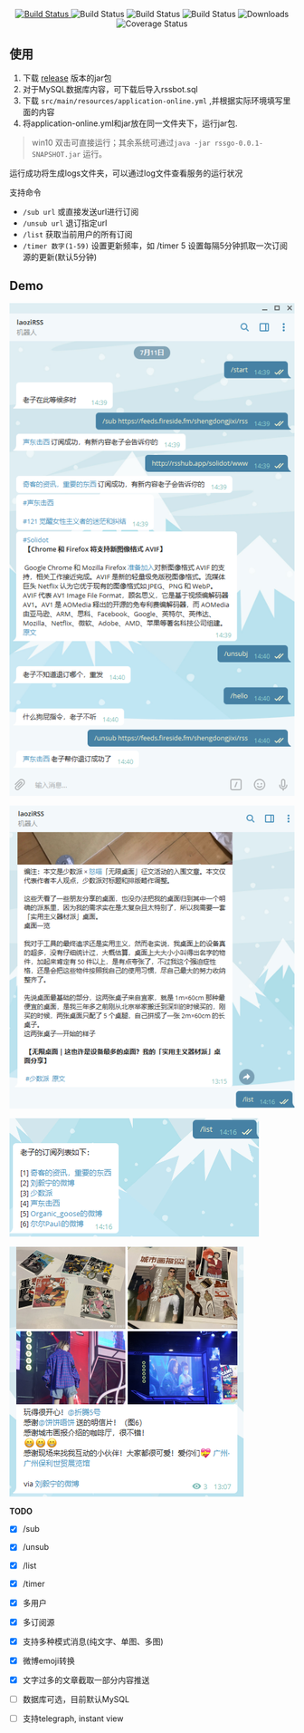  <p align="center">
   <a href="https://github.com/TyCoding/boot-chat/" target="_blank">
    <img src="https://img.shields.io/badge/telegrambots-4.9-lightred.svg" alt="Build Status">
   </a>
   <img src="https://img.shields.io/badge/Mybatis%20Plus-3.3.2-orange.svg" alt="Build Status">
   <img src="https://img.shields.io/badge/Rometools-1.8.0-yellow.svg" alt="Build Status">
   <img src="https://img.shields.io/badge/MySQL-8.0.19-green.svg" alt="Build Status">
   
   <img src="https://img.shields.io/badge/Spring%20Boot-2.3.1.RELEASE-yellowgreen.svg" alt="Downloads">
   <img src="https://visitor-badge.glitch.me/badge?page_id=okhaibo.laoziRSS" alt="Coverage Status">
 </p>
 
 ## 使用
 1. 下载 [release](https://github.com/okhaibo/laoziRSS/releases) 版本的jar包
 2. 对于MySQL数据库内容，可下载后导入rssbot.sql
 3. 下载 `src/main/resources/application-online.yml` ,并根据实际环境填写里面的内容
 4. 将application-online.yml和jar放在同一文件夹下，运行jar包.
 
  > win10 双击可直接运行；其余系统可通过`java -jar rssgo-0.0.1-SNAPSHOT.jar` 运行。
  
  运行成功将生成logs文件夹，可以通过log文件查看服务的运行状况
  
  支持命令
  * `/sub url` 或直接发送url进行订阅
  * `/unsub url` 退订指定url
  * `/list` 获取当前用户的所有订阅
  * `/timer 数字(1-59)` 设置更新频率，如 /timer 5 设置每隔5分钟抓取一次订阅源的更新(默认5分钟) 
  
 ## Demo
 ![](https://github.com/okhaibo/laoziRSS/raw/master/demo1.png)
 
 ![](https://github.com/okhaibo/laoziRSS/raw/master/demo2.png)  
 
 ![](https://github.com/okhaibo/laoziRSS/raw/master/demo3.png) 
  
 ![](https://github.com/okhaibo/laoziRSS/raw/master/demo4.png)  
  
 
**TODO**
- [x] /sub
- [x] /unsub
- [x] /list
- [x] /timer
- [x] 多用户
- [x] 多订阅源
- [x] 支持多种模式消息(纯文字、单图、多图)
- [x] 微博emoji转换
- [x] 文字过多的文章截取一部分内容推送
- [ ] 数据库可选，目前默认MySQL
- [ ] 支持telegraph, instant view
  
